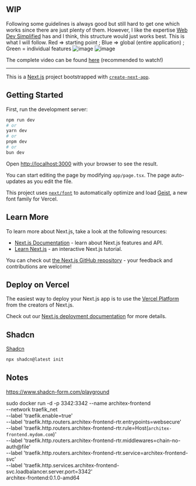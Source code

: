 ## WIP

Following some guidelines is always good but still hard to get one which works since there are just plenty of them. However, I like the expertise [Web Dev Simplified](https://www.youtube.com/@WebDevSimplified) has and I think, this structure would just works best. This is what I will follow.
Red => starting point ; Blue => global (entire application) ; Green = individual features
![image](https://github.com/user-attachments/assets/2a0a5a5d-9f9c-4b75-8d1e-01d816014e35)
![image](https://github.com/user-attachments/assets/fabb1e8a-7dd8-41f2-b709-beb7c709c0d1)

The complete video can be found [here](https://www.youtube.com/watch?v=xyxrB2Aa7KE) (recommended to watch!)

---

This is a [Next.js](https://nextjs.org) project bootstrapped with [`create-next-app`](https://nextjs.org/docs/app/api-reference/cli/create-next-app).

## Getting Started

First, run the development server:

```bash
npm run dev
# or
yarn dev
# or
pnpm dev
# or
bun dev
```

Open [http://localhost:3000](http://localhost:3000) with your browser to see the result.

You can start editing the page by modifying `app/page.tsx`. The page auto-updates as you edit the file.

This project uses [`next/font`](https://nextjs.org/docs/app/building-your-application/optimizing/fonts) to automatically optimize and load [Geist](https://vercel.com/font), a new font family for Vercel.

## Learn More

To learn more about Next.js, take a look at the following resources:

- [Next.js Documentation](https://nextjs.org/docs) - learn about Next.js features and API.
- [Learn Next.js](https://nextjs.org/learn) - an interactive Next.js tutorial.

You can check out [the Next.js GitHub repository](https://github.com/vercel/next.js) - your feedback and contributions are welcome!

## Deploy on Vercel

The easiest way to deploy your Next.js app is to use the [Vercel Platform](https://vercel.com/new?utm_medium=default-template&filter=next.js&utm_source=create-next-app&utm_campaign=create-next-app-readme) from the creators of Next.js.

Check out our [Next.js deployment documentation](https://nextjs.org/docs/app/building-your-application/deploying) for more details.

## Shadcn

[Shadcn](https://ui.shadcn.com/docs)

```bash
npx shadcn@latest init
```

## Notes

https://www.shadcn-form.com/playground

sudo docker run -d -p 3342:3342 --name architex-frontend \
 --network traefik_net \
 --label 'traefik.enable=true' \
 --label 'traefik.http.routers.architex-frontend-rtr.entrypoints=websecure' \
 --label 'traefik.http.routers.architex-frontend-rtr.rule=Host(`architex-frontend.mydom.com`)' \
 --label 'traefik.http.routers.architex-frontend-rtr.middlewares=chain-no-auth@file' \
 --label 'traefik.http.routers.architex-frontend-rtr.service=architex-frontend-svc' \
 --label 'traefik.http.services.architex-frontend-svc.loadbalancer.server.port=3342' \
 architex-frontend:0.1.0-amd64
